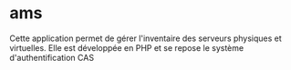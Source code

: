 # ams
Cette application permet de gérer l'inventaire des serveurs physiques et virtuelles. Elle est développée en PHP et se repose le système d'authentification CAS
